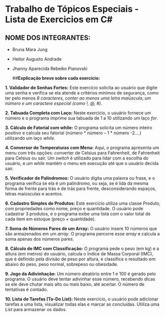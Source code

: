 # Trabalho de Tópicos Especiais - Lista de Exercicios em C#

## NOME DOS INTEGRANTES: 
 - Bruna Mara Jung
 - Heitor Augusto Andrade
 - Jhanny Aparecida Rebeiko Pianovski


   ##**Explicação breve sobre cada exercicio:**

**1. Validador de Senhas Fortes:**
Este exercício solicita ao usuário que digite uma senha e verifica se ela atende a
critérios mínimos de segurança, como ter pelo menos *8 caracteres*, *conter ao
menos uma letra maiúscula*, *um número e um caractere especial (como !, @, #)*.

**2. Tabuada Completa com Laço:**
Neste exercício, o usuário fornece um número e o programa imprime sua tabuada
de 1 a 10 utilizando um laço *for*.

**3. Cálculo de Fatorial com while:**
O programa solicita um número inteiro positivo e calcula seu fatorial (número *
número – 1 * número -2....) utilizando um laço *while.*

**4. Conversor de Temperaturas com Menu:**
Aqui, o programa apresenta um menu com três opções: converter de Celsius para
Fahrenheit, de Fahrenheit para Celsius ou sair. Um *switch* é utilizado para lidar
com a escolha do usuário, e um *while* mantém o menu em execução até que o
usuário decida sair.

**5. Verificador de Palíndromos:**
O usuário digita uma palavra ou frase, e o programa verifica se ela é um
palíndromo, ou seja, se é lida da mesma forma de frente para trás e de trás para
frente, desconsiderando espaços, letras maiúsculas e acentos.

**6. Cadastro Simples de Produtos:**
Este exercício utiliza uma classe Produto, com propriedades como nome, preço e
quantidade. O usuário pode cadastrar 3 produtos, e o programa exibe uma lista
com o valor total de cada item em estoque (preço × quantidade).

**7. Soma de Números Pares de um Array:**
O usuário insere 10 números que são armazenados em um *array*. O programa
percorre esse *array* e calcula a soma apenas dos números pares.

**8. Cálculo de IMC com Classificação:**
O programa pede o peso (em kg) e a altura (em metros) do usuário, calcula o
Índice de Massa Corporal (IMC), que é definido pela divisão de peso por altura, e
classifica o resultado em: abaixo do peso, peso normal, sobrepeso ou obesidade.

**9. Jogo da Adivinhação:**
Um número aleatório entre 1 e 100 é gerado pelo programa. O usuário deve tentar
adivinhar esse número, recebendo dicas se ele deve chutar mais alto ou mais
baixo, até acertar. O número de tentativas é contado.

**10. Lista de Tarefas (To-Do List):**
Neste exercício, o usuário pode adicionar tarefas a uma lista, visualizar todas elas
e marcar as concluídas. Utiliza uma *List<string>* para armazenar os dados. 
